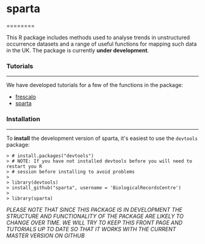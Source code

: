 # sparta
========

This R package includes methods used to analyse trends in unstructured occurrence datasets and a range of useful functions for mapping such data in the UK. The package is currently **under development**.

### Tutorials
----------------
  
We have developed tutorials for a few of the functions in the package:

* [frescalo](https://github.com/BiologicalRecordsCentre/sparta/wiki/frescalo)
* [sparta](https://github.com/BiologicalRecordsCentre/sparta/wiki/sparta)
  
  
### Installation
----------------

To **install** the development version of sparta, it's easiest to use the `devtools` package:

    > # install.packages("devtools")
    > # NOTE: If you have not installed devtools before you will need to restart you R
    > # session before installing to avoid problems
    >
    > library(devtools)
    > install_github("sparta", username = 'BiologicalRecordsCentre')
    >
    > library(sparta)

*PLEASE NOTE THAT SINCE THIS PACKAGE IS IN DEVELOPMENT THE STRUCTURE AND FUNCTIONALITY OF THE PACKAGE ARE LIKELY TO CHANGE OVER TIME. WE WILL TRY TO KEEP THIS FRONT PAGE AND TUTORIALS UP TO DATE SO THAT IT WORKS WITH THE CURRENT MASTER VERSION ON GITHUB*
